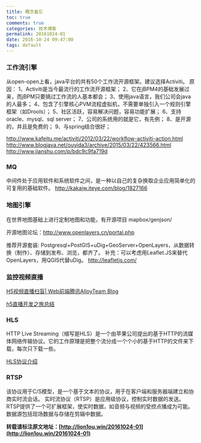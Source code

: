 ```yaml
---
title: 概念备忘
toc: true
comments: true
categories: 技术博客
permalink: 20161024-01
date: 2016-10-24 09:47:08
tags: default
---
```


### 工作流引擎

从open-open上看，java平台的共有50个工作流开源框架。建议选择Activiti。
原因：
1、Activiti是当今最流行的工作流开源框架；
2、它在jBPM4的基础发展过来，而jBPM只要搞过工作流的人基本都会；
3、使用java语言，我们公司会java的人最多；
4、包含了引擎核心PVM流程虚拟机，不需要单独引入一个规则引擎框架（如Drools）；
5、社区活跃，容易解决问题，容易功能扩展；
6、支持oracle、mysql、sql server；
7、公司的系统用的就是它，有先例；
8、是开源的，并且是免费的；
9、与spring结合很好；

http://www.kafeitu.me/activiti/2012/03/22/workflow-activiti-action.html
http://www.blogjava.net/ouyida3/archive/2015/03/22/423566.html
http://www.jianshu.com/p/bdc9c9fa719d

### MQ

中间件处于应用软件和系统软件之间，是一种以自己的复杂换取企业应用简单化的可复用的基础软件。
http://kakajw.iteye.com/blog/1827166


### 地图引擎

在世界地图基础上进行定制地图和功能，有开源项目 mapbox/genjson/

开源地图论坛：http://www.openlayers.cn/portal.php

推荐开源套装: Postgresql+PostGIS+uDig+GeoServer+OpenLayers，从数据转换（制作）、存储到发布、浏览，都齐了。 
补充：可以考虑用Leaflet.JS来替代OpenLayers，用QGIS代替uDig。
http://leafletjs.com/

### 监控视频直播

[H5视频直播扫盲| Web前端腾讯AlloyTeam Blog](http://www.alloyteam.com/2016/05/h5-camera-literacy/)

[h5直播开发之旅总结](http://www.doc00.com/doc/101101f1b)

### HLS

HTTP Live Streaming（缩写是HLS）是一个由苹果公司提出的基于HTTP的流媒体网络传输协议。它的工作原理是把整个流分成一个个小的基于HTTP的文件来下载，每次只下载一些。

[HLS协议介绍](http://www.jianshu.com/p/426425cad08a)

### RTSP 

该协议用于C/S模型，是一个基于文本的协议，用于在客户端和服务器端建立和协商实时流会话。
实时流协议（RTSP）是应用级协议，控制实时数据的发送。RTSP提供了一个可扩展框架，使实时数据，如音频与视频的受控点播成为可能。数据源包括现场数据与存储在剪辑中数据。


**转载请标注原文地址：[http://lion1ou.win/20161024-01](http://lion1ou.win/20161024-01)**
